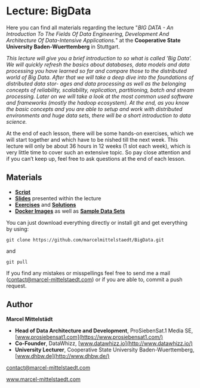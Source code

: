 # Lecture: BigData
Here you can find all materials regarding the lecture "*BIG DATA - An Introduction To The Fields Of Data Engineering, Development And Architecture Of Data-Intensive Applications.*" at the **Cooperative State University Baden-Wuerttemberg** in Stuttgart.

*This lecture will give you a brief introduction to so what is called ’Big Data’. We will quickly refresh the basics about databases, data models and data processing you have learned so far and compare those to the distributed world of Big Data. After that we will take a deep dive into the foundations of distributed data stor- ages and data processing as well as the belonging concepts of reliability, scalability, replication, partitioning, batch and stream processing.
Later on we will take a look at the most common used software and frameworks (mostly the hadoop ecosystem).
At the end, as you know the basic concepts and you are able to setup and work with distributed environments and huge data sets, there will be a short introduction to data science.*

At the end of each lesson, there will be some hands-on exercises, which we will start together and which have to be  nished till the next week. This lecture will only be about 36 hours in 12 weeks (1 slot each week), which is very little time to cover such an extensive topic. So pay close attention and if you can’t keep up, feel free to ask questions at the end of each lesson.

## Materials 
* [**Script**](https://github.com/marcelmittelstaedt/BigData/tree/master/script/document.pdf)
* [**Slides**](https://github.com/marcelmittelstaedt/BigData/tree/master/slides) presented within the lecture
* [**Exercises**](https://github.com/marcelmittelstaedt/BigData/tree/master/exercises) and [**Solutions**](https://github.com/marcelmittelstaedt/BigData/tree/master/solutions)
* [**Docker Images**](https://github.com/marcelmittelstaedt/BigData/tree/master/materials) as well as [**Sample Data Sets**](https://github.com/marcelmittelstaedt/BigData/tree/master/materials)


You can just download everything directly or install git and get everything by using:
```
git clone https://github.com/marcelmittelstaedt/BigData.git
```
and
```
git pull
```

If you  find any mistakes or misspellings feel free to send me a mail (contact@marcel-mittelstaedt.com) or if you are able to, commit a push request.

## Author
**Marcel Mittelstädt**

* **Head of Data Architecture and Development**, ProSiebenSat.1 Media SE, [www.prosiebensat1.com](https://www.prosiebensat1.com/)
* **Co-Founder**, DataWhizz, [www.datawhizz.io](http://www.datawhizz.io/)
* **University Lecturer**, Cooperative State University Baden-Wuerttemberg, [www.dhbw.de](http://www.dhbw.de/)

contact@marcel-mittelstaedt.com

www.marcel-mittelstaedt.com

